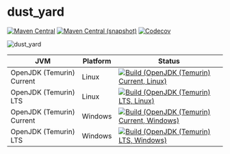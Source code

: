 dust_yard
===

[![Maven Central](https://img.shields.io/maven-central/v/com.io7m.music.kit.dust_yard/com.io7m.music.kit.dust_yard.svg?style=flat-square)](http://search.maven.org/#search%7Cga%7C1%7Cg%3A%22com.io7m.music.kit.dust_yard%22)
[![Maven Central (snapshot)](https://img.shields.io/nexus/s/https/s01.oss.sonatype.org/com.io7m.music.kit.dust_yard/com.io7m.music.kit.dust_yard.svg?style=flat-square)](https://s01.oss.sonatype.org/content/repositories/snapshots/com/io7m/dust_yard/)
[![Codecov](https://img.shields.io/codecov/c/github/io7m/dust_yard.svg?style=flat-square)](https://codecov.io/gh/io7m/dust_yard)

![dust_yard](./src/site/resources/dust_yard.jpg?raw=true)

| JVM | Platform | Status |
|-----|----------|--------|
| OpenJDK (Temurin) Current | Linux | [![Build (OpenJDK (Temurin) Current, Linux)](https://img.shields.io/github/actions/workflow/status/io7m/dust_yard/workflows/main.linux.temurin.current.yml?branch=develop)](https://github.com/io7m/dust_yard/actions?query=workflow%3Amain.linux.temurin.current)|
| OpenJDK (Temurin) LTS | Linux | [![Build (OpenJDK (Temurin) LTS, Linux)](https://img.shields.io/github/actions/workflow/status/io7m/dust_yard/workflows/main.linux.temurin.lts.yml?branch=develop)](https://github.com/io7m/dust_yard/actions?query=workflow%3Amain.linux.temurin.lts)|
| OpenJDK (Temurin) Current | Windows | [![Build (OpenJDK (Temurin) Current, Windows)](https://img.shields.io/github/actions/workflow/status/io7m/dust_yard/workflows/main.windows.temurin.current.yml?branch=develop)](https://github.com/io7m/dust_yard/actions?query=workflow%3Amain.windows.temurin.current)|
| OpenJDK (Temurin) LTS | Windows | [![Build (OpenJDK (Temurin) LTS, Windows)](https://img.shields.io/github/actions/workflow/status/io7m/dust_yard/workflows/main.windows.temurin.lts.yml?branch=develop)](https://github.com/io7m/dust_yard/actions?query=workflow%3Amain.windows.temurin.lts)|
